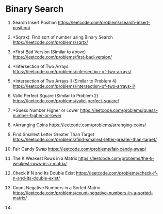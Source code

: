# Binary Search

1. Search Insert Position
   https://leetcode.com/problems/search-insert-position/

2. *Sqrt(x): Find sqrt of number using Binary Search
   https://leetcode.com/problems/sqrtx/

3. *First Bad Version (Similar to above)
   https://leetcode.com/problems/first-bad-version/

4. *Intersection of Two Arrays
   https://leetcode.com/problems/intersection-of-two-arrays/

5. *Intersection of Two Arrays II (Similar to Problem 4)
   https://leetcode.com/problems/intersection-of-two-arrays-ii/

6. Valid Perfect Square (Similar to Problem 2)
   https://leetcode.com/problems/valid-perfect-square/

7. *Guess Number Higher or Lower
   https://leetcode.com/problems/guess-number-higher-or-lower

8. *Arranging Coins
   https://leetcode.com/problems/arranging-coins/

9. Find Smallest Letter Greater Than Target  
   https://leetcode.com/problems/find-smallest-letter-greater-than-target/  

10. Fair Candy Swap
    https://leetcode.com/problems/fair-candy-swap/

11. The K Weakest Rows in a Matrix
    https://leetcode.com/problems/the-k-weakest-rows-in-a-matrix/

12. Check If N and Its Double Exist
    https://leetcode.com/problems/check-if-n-and-its-double-exist/

13. Count Negative Numbers in a Sorted Matrix
    https://leetcode.com/problems/count-negative-numbers-in-a-sorted-matrix/
   
14. 